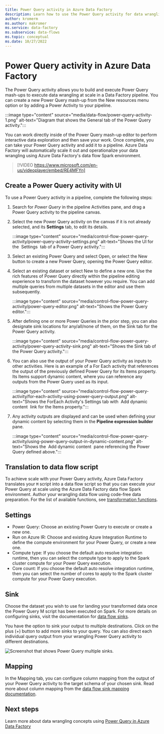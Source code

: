 ```yaml
---
title: Power Query activity in Azure Data Factory 
description: Learn how to use the Power Query activity for data wrangling features in a Data Factory pipeline
author: kromerm
ms.author: makromer
ms.service: data-factory
ms.subservice: data-flows
ms.topic: conceptual
ms.date: 10/27/2022
---
```


# Power Query activity in Azure Data Factory

The Power Query activity allows you to build and execute Power Query mash-ups to execute data wrangling at scale in a Data Factory pipeline. You can create a new Power Query mash-up from the New resources menu option or by adding a Power Activity to your pipeline.

:::image type="content" source="media/data-flow/power-query-activity-1.png" alt-text="Diagram that shows the General tab of the Power Query activity.":::

You can work directly inside of the Power Query mash-up editor to perform interactive data exploration and then save your work. Once complete, you can take your Power Query activity and add it to a pipeline. Azure Data Factory will automatically scale it out and operationalize your data wrangling using Azure Data Factory's data flow Spark environment.

> [!VIDEO https://www.microsoft.com/en-us/videoplayer/embed/RE4MFYn]

## Create a Power Query activity with UI

To use a Power Query activity in a pipeline, complete the following steps:

1. Search for _Power Query_ in the pipeline Activities pane, and drag a Power Query activity to the pipeline canvas.
1. Select the new Power Query activity on the canvas if it is not already selected, and its  **Settings** tab, to edit its details.

   :::image type="content" source="media/control-flow-power-query-activity/power-query-activity-settings.png" alt-text="Shows the UI for the &nbsp;Settings&nbsp; tab of a Power Query activity.":::

1. Select an existing Power Query and select Open, or select the New button to create a new Power Query, opening the Power Query editor.
  
1. Select an existing dataset or select New to define a new one.  Use the rich features of Power Query directly within the pipeline editing experience to transform the dataset however you require.  You can add multiple queries from multiple datasets in the editor and use them subsequently.

   :::image type="content" source="media/control-flow-power-query-activity/power-query-editor.png" alt-text="Shows the Power Query editor.":::

1. After defining one or more Power Queries in the prior step, you can also designate sink locations for any/all/none of them, on the Sink tab for the Power Query activity. 

   :::image type="content" source="media/control-flow-power-query-activity/power-query-activity-sink.png" alt-text="Shows the Sink tab of the Power Query activity.":::

1. You can also use the output of your Power Query activity as inputs to other activities.  Here is an example of a For Each activity that references the output of the previously defined Power Query for its Items property.  Its Items support dynamic content, where you can reference any outputs from the Power Query used as its input.

   :::image type="content" source="media/control-flow-power-query-activity/for-each-activity-using-power-query-output.png" alt-text="Shows the ForEach Activity's Settings tab with &nbsp;Add dynamic content&nbsp; link for the Items property.":::

1. Any activity outputs are displayed and can be used when defining your dynamic content by selecting them in the **Pipeline expression builder** pane.

   :::image type="content" source="media/control-flow-power-query-activity/using-power-query-output-in-dynamic-content.png" alt-text="Shows the &nbsp;Add dynamic content&nbsp; pane referencing the Power Query defined above.":::

## Translation to data flow script

To achieve scale with your Power Query activity, Azure Data Factory translates your ```M``` script into a data flow script so that you can execute your Power Query at scale using the Azure Data Factory data flow Spark environment. Author your wrangling data flow using code-free data preparation. For the list of available functions, see [transformation functions](wrangling-functions.md).

## Settings

* Power Query: Choose an existing Power Query to execute or create a new one.
* Run on Azure IR: Choose and existing Azure Integration Runtime to define the compute environment for your Power Query, or create a new one.
* Compute type: If you choose the default auto resolve integration runtime, then you can select the compute type to apply to the Spark cluster compute for your Power Query execution.
* Core count: If you choose the default auto resolve integration runtime, then you can select the number of cores to apply to the Spark cluster compute for your Power Query execution.

## Sink

Choose the dataset you wish to use for landing your transformed data once the Power Query M script has been executed on Spark. For more details on configuring sinks, visit the documentation for [data flow sinks](data-flow-sink.md).

You have the option to sink your output to multiple destinations. Click on the plus (+) button to add more sinks to your query. You can also direct each individual query output from your wrangling Power Query activity to different destinations.

![Screenshot that shows Power Query multiple sinks.](media/data-flow/pq-multi-output.png)

## Mapping

In the Mapping tab, you can configure column mapping from the output of your Power Query activity to the target schema of your chosen sink. Read more about column mapping from the [data flow sink mapping documentation](data-flow-sink.md#field-mapping).

## Next steps

Learn more about data wrangling concepts using [Power Query in Azure Data Factory](wrangling-tutorial.md)
